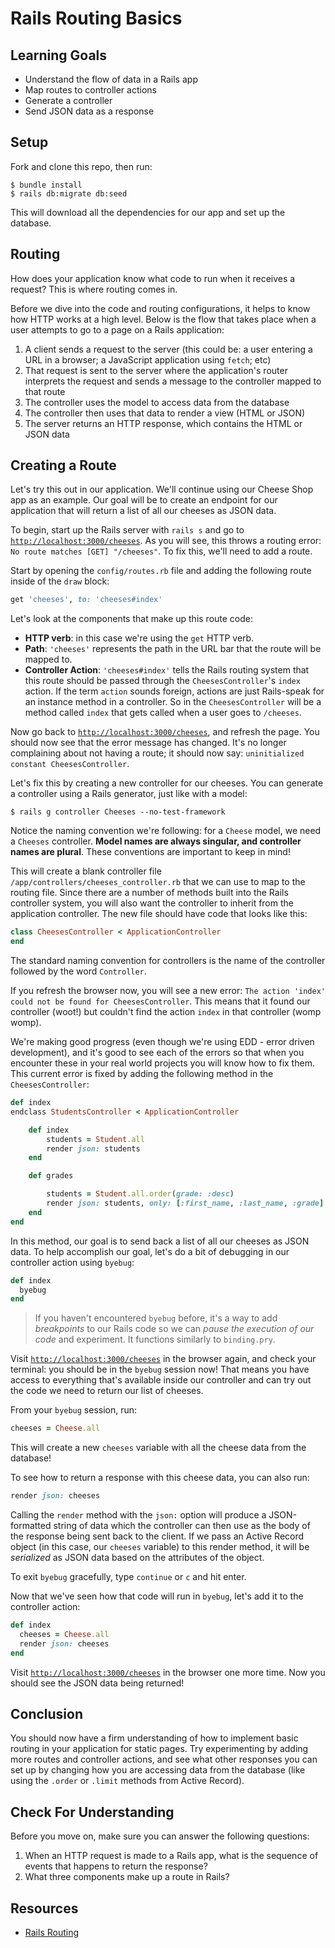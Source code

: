 # Rails Routing Basics

## Learning Goals

- Understand the flow of data in a Rails app
- Map routes to controller actions
- Generate a controller
- Send JSON data as a response

## Setup

Fork and clone this repo, then run:

```console
$ bundle install
$ rails db:migrate db:seed
```

This will download all the dependencies for our app and set up the database.

<!-- ## Video Walkthrough -->
<!-- <iframe width="560" height="315" src="https://www.youtube.com/embed/ebA14bJAT88?rel=0&amp;showinfo=0" frameborder="0" allowfullscreen></iframe> -->

## Routing

How does your application know what code to run when it receives a request? This
is where routing comes in.

Before we dive into the code and routing configurations, it helps to know how
HTTP works at a high level. Below is the flow that takes place when a user
attempts to go to a page on a Rails application:

1. A client sends a request to the server (this could be: a user entering a URL
   in a browser; a JavaScript application using `fetch`; etc)
2. That request is sent to the server where the application's router interprets
   the request and sends a message to the controller mapped to that route
3. The controller uses the model to access data from the database
4. The controller then uses that data to render a view (HTML or JSON)
5. The server returns an HTTP response, which contains the HTML or JSON data

## Creating a Route

Let's try this out in our application. We'll continue using our Cheese Shop app
as an example. Our goal will be to create an endpoint for our application that
will return a list of all our cheeses as JSON data.

To begin, start up the Rails server with `rails s` and go to
[`http://localhost:3000/cheeses`](http://localhost:3000/cheeses). As you will
see, this throws a routing error: `No route matches [GET] "/cheeses"`. To fix
this, we'll need to add a route.

Start by opening the `config/routes.rb` file and adding the following route
inside of the `draw` block:

```rb
get 'cheeses', to: 'cheeses#index'
```

Let's look at the components that make up this route code:

- **HTTP verb**: in this case we're using the `get` HTTP verb.
- **Path**: `'cheeses'` represents the path in the URL bar that the route will be
  mapped to.
- **Controller Action**: `'cheeses#index'` tells the Rails routing system that
  this route should be passed through the `CheesesController`'s `index` action.
  If the term `action` sounds foreign, actions are just Rails-speak for an
  instance method in a controller. So in the `CheesesController` will be a method
  called `index` that gets called when a user goes to `/cheeses`.

Now go back to
[`http://localhost:3000/cheeses`](http://localhost:3000/cheeses), and refresh
the page. You should now see that the error message has changed. It's no longer
complaining about not having a route; it should now say:
`uninitialized constant CheesesController`.

Let's fix this by creating a new controller for our cheeses. You can generate a controller using a Rails generator, just like with a model:

```console
$ rails g controller Cheeses --no-test-framework
```

Notice the naming convention we're following: for a `Cheese` model, we need a
`Cheeses` controller. **Model names are always singular, and controller names
are plural**. These conventions are important to keep in mind!

This will create a blank controller file `/app/controllers/cheeses_controller.rb`
that we can use to map to the routing file. Since there are a number of methods
built into the Rails controller system, you will also want the controller to
inherit from the application controller. The new file should have code that
looks like this:

```rb
class CheesesController < ApplicationController
end
```

The standard naming convention for controllers is the name of the controller
followed by the word `Controller`.

If you refresh the browser now, you will see a new error:
`The action 'index' could not be found for CheesesController`. This means that
it found our controller (woot!) but couldn't find the action `index` in that
controller (womp womp).

We're making good progress (even though we're using EDD - error driven
development), and it's good to see each of the errors so that when you encounter
these in your real world projects you will know how to fix them. This current
error is fixed by adding the following method in the `CheesesController`:

```rb
def index
endclass StudentsController < ApplicationController

    def index
        students = Student.all
        render json: students
    end

    def grades

        students = Student.all.order(grade: :desc)
        render json: students, only: [:first_name, :last_name, :grade]
    end
end
```

In this method, our goal is to send back a list of all our cheeses as JSON data.
To help accomplish our goal, let's do a bit of debugging in our controller action
using `byebug`:

```rb
def index
  byebug
end
```

> If you haven't encountered `byebug` before, it's a way to add _breakpoints_ to
> our Rails code so we can _pause the execution of our code_ and experiment. It
> functions similarly to `binding.pry`.

Visit [`http://localhost:3000/cheeses`](http://localhost:3000/cheeses) in the
browser again, and check your terminal: you should be in the `byebug` session
now! That means you have access to everything that's available inside our
controller and can try out the code we need to return our list of cheeses.

From your `byebug` session, run:

```rb
cheeses = Cheese.all
```

This will create a new `cheeses` variable with all the cheese data from the
database!

To see how to return a response with this cheese data, you can also run:

```rb
render json: cheeses
```

Calling the `render` method with the `json:` option will produce a
JSON-formatted string of data which the controller can then use as the body of
the response being sent back to the client. If we pass an Active Record object
(in this case, our `cheeses` variable) to this render method, it will be
_serialized_ as JSON data based on the attributes of the object.

To exit `byebug` gracefully, type `continue` or `c` and hit enter.

Now that we've seen how that code will run in `byebug`, let's add it to the
controller action:

```rb
def index
  cheeses = Cheese.all
  render json: cheeses
end
```

Visit [`http://localhost:3000/cheeses`](http://localhost:3000/cheeses) in the
browser one more time. Now you should see the JSON data being returned!

## Conclusion

You should now have a firm understanding of how to implement basic routing in
your application for static pages. Try experimenting by adding more routes and
controller actions, and see what other responses you can set up by changing how
you are accessing data from the database (like using the `.order` or `.limit`
methods from Active Record).

## Check For Understanding

Before you move on, make sure you can answer the following questions:

1. When an HTTP request is made to a Rails app, what is the sequence of events
   that happens to return the response?
2. What three components make up a route in Rails?

## Resources

- [Rails Routing](https://guides.rubyonrails.org/routing.html)
